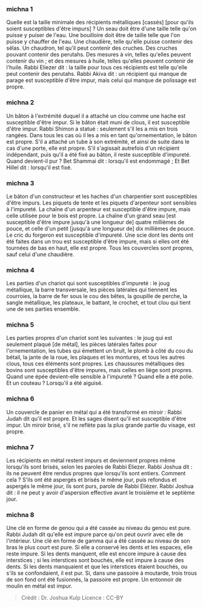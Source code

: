 
### michna 1
Quelle est la taille minimale des récipients métalliques [cassés] [pour qu'ils soient susceptibles d'être impurs] ? Un seau doit être d'une taille telle qu'on puisse y puiser de l'eau. Une bouilloire doit être de taille telle que l'on puisse y chauffer de l'eau. Une chaudière, telle qu'elle puisse contenir des sélas. Un chaudron, tel qu'il peut contenir des cruches. Des cruches pouvant contenir des perutahs. Des mesures à vin, telles qu'elles peuvent contenir du vin ; et des mesures à huile, telles qu'elles peuvent contenir de l'huile. Rabbi Eliezer dit : la taille pour tous ces récipients est telle qu'elle peut contenir des perutahs. Rabbi Akiva dit : un récipient qui manque de parage est susceptible d'être impur, mais celui qui manque de polissage est propre.

### michna 2
Un bâton à l'extrémité duquel il a attaché un clou comme une hache est susceptible d'être impur. Si le bâton était muni de clous, il est susceptible d'être impur. Rabbi Shimon a statué : seulement s'il les a mis en trois rangées. Dans tous les cas où il les a mis en tant qu'ornementation, le bâton est propre. S'il a attaché un tube à son extrémité, et ainsi de suite dans le cas d'une porte, elle est propre. S'il s'agissait autrefois d'un récipient indépendant, puis qu'il a été fixé au bâton, il reste susceptible d'impureté. Quand devient-il pur ? Bet Shammai dit : lorsqu'il est endommagé ; Et Bet Hillel dit : lorsqu'il est fixé.

### michna 3
Le bâton d'un constructeur et les haches d'un charpentier sont susceptibles d'être impurs. Les piquets de tente et les piquets d'arpenteur sont sensibles à l'impureté. La chaîne d'un arpenteur est susceptible d'être impure, mais celle utilisée pour le bois est propre. La chaîne d'un grand seau [est susceptible d'être impure jusqu'à une longueur de] quatre millièmes de pouce, et celle d'un petit [jusqu'à une longueur de] dix millièmes de pouce. Le cric du forgeron est susceptible d'impureté. Une scie dont les dents ont été faites dans un trou est susceptible d'être impure, mais si elles ont été tournées de bas en haut, elle est propre. Tous les couvercles sont propres, sauf celui d'une chaudière.

### michna 4
Les parties d'un chariot qui sont susceptibles d'impureté : le joug métallique, la barre transversale, les pièces latérales qui tiennent les courroies, la barre de fer sous le cou des bêtes, la goupille de perche, la sangle métallique, les plateaux, le battant, le crochet, et tout clou qui tient une de ses parties ensemble.

### michna 5
Les parties propres d'un chariot sont les suivantes : le joug qui est seulement plaqué [de métal], les pièces latérales faites pour l'ornementation, les tubes qui émettent un bruit, le plomb à côté du cou du bétail, la jante de la roue, les plaques et les montures, et tous les autres clous, tous ces éléments sont propres. Les chaussures métalliques des bovins sont susceptibles d'être impures, mais celles en liège sont propres. Quand une épée devient-elle sensible à l'impureté ? Quand elle a été polie. Et un couteau ? Lorsqu'il a été aiguisé.

### michna 6
Un couvercle de panier en métal qui a été transformé en miroir : Rabbi Judah dit qu'il est propre. Et les sages disent qu'il est susceptible d'être impur. Un miroir brisé, s'il ne reflète pas la plus grande partie du visage, est propre.

### michna 7
Les récipients en métal restent impurs et deviennent propres même lorsqu'ils sont brisés, selon les paroles de Rabbi Eliezer. Rabbi Joshua dit : ils ne peuvent être rendus propres que lorsqu'ils sont entiers. Comment cela ? S'ils ont été aspergés et brisés le même jour, puis refondus et aspergés le même jour, ils sont purs, parole de Rabbi Eliézer. Rabbi Joshua dit : il ne peut y avoir d'aspersion effective avant le troisième et le septième jour.

### michna 8
Une clé en forme de genou qui a été cassée au niveau du genou est pure. Rabbi Judah dit qu'elle est impure parce qu'on peut ouvrir avec elle de l'intérieur. Une clé en forme de gamma qui a été cassée au niveau de son bras le plus court est pure. Si elle a conservé les dents et les espaces, elle reste impure. Si les dents manquent, elle est encore impure à cause des interstices ; si les interstices sont bouchés, elle est impure à cause des dents. Si les dents manquaient et que les interstices étaient bouchés, ou s'ils se confondaient, il est pur. Si, dans une passoire à moutarde, trois trous de son fond ont été fusionnés, la passoire est propre. Un entonnoir de moulin en métal est impur.

>Crédit : Dr. Joshua Kulp
>Licence : CC-BY